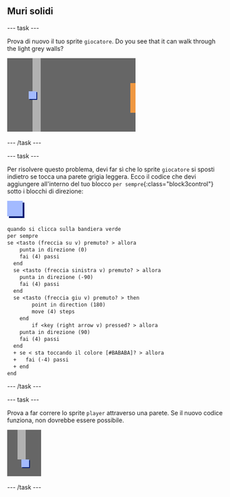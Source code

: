 ## Muri solidi

\--- task \---

Prova di nuovo il tuo sprite `giocatore`. Do you see that it can walk through the light grey walls?

![screenshot](images/world-walls.png)

\--- /task \---

\--- task \---

Per risolvere questo problema, devi far sì che lo sprite `giocatore` si sposti indietro se tocca una parete grigia leggera. Ecco il codice che devi aggiungere all'interno del tuo blocco `per sempre`{:class="block3control"} sotto i blocchi di direzione:

![player](images/player.png)

```blocks3
quando si clicca sulla bandiera verde
per sempre 
se <tasto (freccia su v) premuto? > allora 
    punta in direzione (0)
    fai (4) passi
  end
  se <tasto (freccia sinistra v) premuto? > allora 
    punta in direzione (-90)
    fai (4) passi
  end
  se <tasto (freccia giu v) premuto? > then
        point in direction (180)
        move (4) steps
    end
        if <key (right arrow v) pressed? > allora 
    punta in direzione (90)
    fai (4) passi
  end
  + se < sta toccando il colore [#BABABA]? > allora 
  +   fai (-4) passi
  + end
end
```

\--- /task \---

\--- task \---

Prova a far correre lo sprite `player` attraverso una parete. Se il nuovo codice funziona, non dovrebbe essere possibile.

![schermata](images/world-walls-test.png)

\--- /task \---
